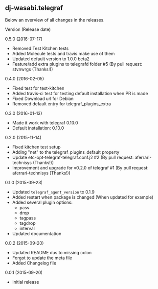 dj-wasabi.telegraf
------------------

Below an overview of all changes in the releases.

Version (Release date)

0.5.0 (2016-07-17)

  * Removed Test Kitchen tests
  * Added Molecule tests and travis make use of them
  * Updated default version to 1.0.0 beta2
  * Feature/add extra plugins to telegrafd folder #5 (By pull request: stvnwrgs (Thanks!))

0.4.0 (2016-02-05)

  * Fixed test for test-kitchen
  * Added travis-ci test for testing default installation when PR is made
  * Fixed Download url for Debian
  * Removed default entry for telegraf_plugins_extra

0.3.0 (2016-01-13)

  * Made it work with telegraf 0.10.0
  * Default installation: 0.10.0

0.2.0 (2015-11-14)

  * Fixed kitchen test setup
  * Adding "net" to the telegraf_plugins_default property
  * Update etc-opt-telegraf-telegraf.conf.j2 #2 (By pull request: aferrari-technisys (Thanks!))
  * Improvement and upgrade for v0.2.0 of telegraf #1 (By pull request: aferrari-technisys (Thanks!))

0.1.0 (2015-09-23)

  * Updated `telegraf_agent_version` to 0.1.9
  * Added restart when package is changed (When updated for example)
  * Added several plugin options:
    * pass
    * drop
    * tagpass
    * tagdrop
    * interval
  * Updated documentation
  

0.0.2 (2015-09-20)

  * Updated README dus to missing colon
  * Forgot to update the meta file
  * Added Changelog file

0.0.1 (2015-09-20)

  * Initial release
